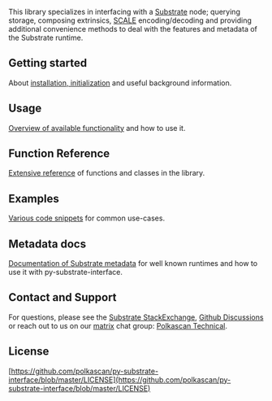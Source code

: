 This library specializes in interfacing with a [Substrate](https://substrate.io) node; querying storage, 
composing extrinsics, [SCALE](getting-started/common-concepts/#scale) encoding/decoding and providing additional convenience methods 
to deal with the features and metadata of the Substrate runtime.

## Getting started
About [installation, initialization](getting-started/installation/) and useful background information.

## Usage
[Overview of available functionality](usage/query-storage/) and how to use it. 

## Function Reference
[Extensive reference](reference/base/) of functions and classes in the library.

## Examples
[Various code snippets](examples.md) for common use-cases.

## Metadata docs
[Documentation of Substrate metadata](https://polkascan.github.io/py-substrate-metadata-docs/) for well known runtimes and how to use it with py-substrate-interface.

## Contact and Support 

For questions, please see the [Substrate StackExchange](https://substrate.stackexchange.com/questions/tagged/python), [Github Discussions](https://github.com/polkascan/py-substrate-interface/discussions) or 
reach out to us on our [matrix](http://matrix.org) chat group: [Polkascan Technical](https://matrix.to/#/#polkascan:matrix.org).

## License
[https://github.com/polkascan/py-substrate-interface/blob/master/LICENSE](https://github.com/polkascan/py-substrate-interface/blob/master/LICENSE)
